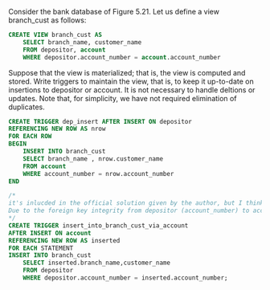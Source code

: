 Consider the bank database of Figure 5.21. Let us define a view branch_cust as follows:

```SQL
CREATE VIEW branch_cust AS 
    SELECT branch_name, customer_name
    FROM depositor, account
    WHERE depositor.account_number = account.account_number

```    
Suppose that the view is materialized; that is, the view is computed and stored. Write triggers to maintain the view, that is, to keep it up-to-date on insertions to depositor or account. It is not necessary to handle deltions or updates. Note that, for simplicity, we have not required elimination of duplicates.

```SQL
CREATE TRIGGER dep_insert AFTER INSERT ON depositor
REFERENCING NEW ROW AS nrow
FOR EACH ROW
BEGIN
    INSERT INTO branch_cust
    SELECT branch_name , nrow.customer_name
    FROM account
    WHERE account_number = nrow.account_number
END

/*
it's inlucded in the official solution given by the author, but I think this trigger is futile. 
Due to the foreign key integrity from depositor (account_number) to account(account_number), any insert into the depositor relation must be preceded by an insertion of  corresponding tuple into the account relation. Hence it may suffice to have the trigger above without the one below.
*/
CREATE TRIGGER insert_into_branch_cust_via_account
AFTER INSERT ON account
REFERENCING NEW ROW AS inserted
FOR EACH STATEMENT
INSERT INTO branch_cust
    SELECT inserted.branch_name,customer_name
    FROM depositor
    WHERE depositor.account_number = inserted.account_number;

```

